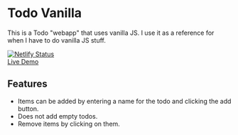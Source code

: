 # Todo Vanilla

This is a Todo "webapp" that uses vanilla JS. I use it as a reference for when I have to do vanilla JS stuff.

[![Netlify Status](https://api.netlify.com/api/v1/badges/bb313dcc-b076-45b9-b629-ca9bfb246d5f/deploy-status)](https://app.netlify.com/sites/optimistic-bartik-fdc3ed/deploys)  
[Live Demo](https://optimistic-bartik-fdc3ed.netlify.app/)

## Features

* Items can be added by entering a name for the todo and clicking the add button.
* Does not add empty todos.
* Remove items by clicking on them.
